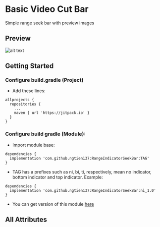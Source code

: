 # Basic Video Cut Bar
Simple range seek bar with preview images
## Preview 
![alt text](https://github.com/ngtien137/Basic-Video-Cut-Bar/blob/master/git_resources/preview.gif)
## Getting Started
### Configure build.gradle (Project)
* Add these lines:
```
allprojects {
  repositories {
    ...
    maven { url 'https://jitpack.io' }
  }
}
```
### Configure build gradle (Module):
* Import module base:
```
dependencies {
  implementation 'com.github.ngtien137:RangeIndicatorSeekBar:TAG'
}
```
* TAG has a prefixes such as ni, bi, ti, respectively, mean no indicator, bottom indicator and top indicator. Example:
```
dependencies {
  implementation 'com.github.ngtien137:RangeIndicatorSeekBar:ni_1.0'
}
```
* You can get version of this module [here](https://jitpack.io/#ngtien137/Basic-Video-Cut-Bar)
## All Attributes 
``` 
```
